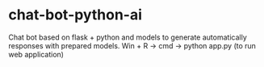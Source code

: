 # chat-bot-python-ai
Chat bot based on flask + python and models to generate automatically responses with prepared models.
Win + R -> cmd -> python app.py (to run web application)
